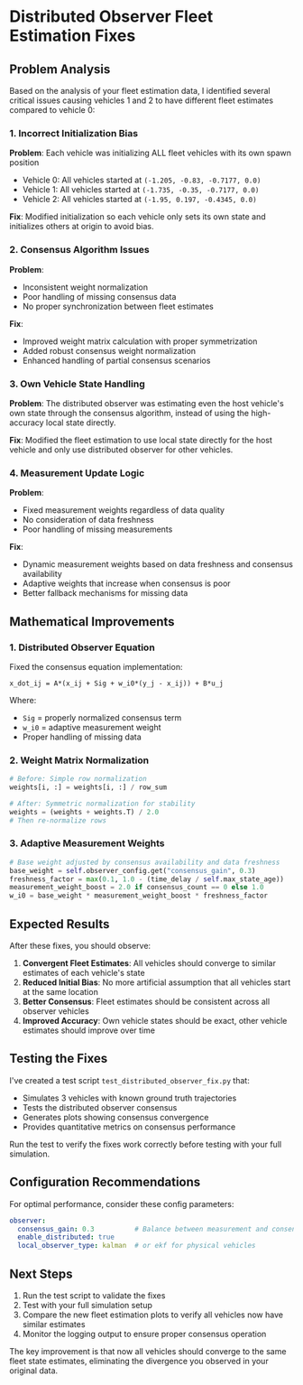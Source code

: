 # Distributed Observer Fleet Estimation Fixes

## Problem Analysis

Based on the analysis of your fleet estimation data, I identified several critical issues causing vehicles 1 and 2 to have different fleet estimates compared to vehicle 0:

### 1. **Incorrect Initialization Bias**
**Problem**: Each vehicle was initializing ALL fleet vehicles with its own spawn position
- Vehicle 0: All vehicles started at `(-1.205, -0.83, -0.7177, 0.0)`
- Vehicle 1: All vehicles started at `(-1.735, -0.35, -0.7177, 0.0)`  
- Vehicle 2: All vehicles started at `(-1.95, 0.197, -0.4345, 0.0)`

**Fix**: Modified initialization so each vehicle only sets its own state and initializes others at origin to avoid bias.

### 2. **Consensus Algorithm Issues**
**Problem**: 
- Inconsistent weight normalization
- Poor handling of missing consensus data
- No proper synchronization between fleet estimates

**Fix**: 
- Improved weight matrix calculation with proper symmetrization
- Added robust consensus weight normalization
- Enhanced handling of partial consensus scenarios

### 3. **Own Vehicle State Handling**
**Problem**: The distributed observer was estimating even the host vehicle's own state through the consensus algorithm, instead of using the high-accuracy local state directly.

**Fix**: Modified the fleet estimation to use local state directly for the host vehicle and only use distributed observer for other vehicles.

### 4. **Measurement Update Logic**
**Problem**: 
- Fixed measurement weights regardless of data quality
- No consideration of data freshness
- Poor handling of missing measurements

**Fix**:
- Dynamic measurement weights based on data freshness and consensus availability
- Adaptive weights that increase when consensus is poor
- Better fallback mechanisms for missing data

## Mathematical Improvements

### 1. **Distributed Observer Equation**
Fixed the consensus equation implementation:
```
x_dot_ij = A*(x_ij + Sig + w_i0*(y_j - x_ij)) + B*u_j
```

Where:
- `Sig` = properly normalized consensus term
- `w_i0` = adaptive measurement weight
- Proper handling of missing data

### 2. **Weight Matrix Normalization**
```python
# Before: Simple row normalization
weights[i, :] = weights[i, :] / row_sum

# After: Symmetric normalization for stability
weights = (weights + weights.T) / 2.0
# Then re-normalize rows
```

### 3. **Adaptive Measurement Weights**
```python
# Base weight adjusted by consensus availability and data freshness
base_weight = self.observer_config.get("consensus_gain", 0.3)
freshness_factor = max(0.1, 1.0 - (time_delay / self.max_state_age))
measurement_weight_boost = 2.0 if consensus_count == 0 else 1.0
w_i0 = base_weight * measurement_weight_boost * freshness_factor
```

## Expected Results

After these fixes, you should observe:

1. **Convergent Fleet Estimates**: All vehicles should converge to similar estimates of each vehicle's state
2. **Reduced Initial Bias**: No more artificial assumption that all vehicles start at the same location
3. **Better Consensus**: Fleet estimates should be consistent across all observer vehicles
4. **Improved Accuracy**: Own vehicle states should be exact, other vehicle estimates should improve over time

## Testing the Fixes

I've created a test script `test_distributed_observer_fix.py` that:
- Simulates 3 vehicles with known ground truth trajectories
- Tests the distributed observer consensus
- Generates plots showing consensus convergence
- Provides quantitative metrics on consensus performance

Run the test to verify the fixes work correctly before testing with your full simulation.

## Configuration Recommendations

For optimal performance, consider these config parameters:

```yaml
observer:
  consensus_gain: 0.3          # Balance between measurement and consensus
  enable_distributed: true
  local_observer_type: kalman  # or ekf for physical vehicles
```

## Next Steps

1. Run the test script to validate the fixes
2. Test with your full simulation setup
3. Compare the new fleet estimation plots to verify all vehicles now have similar estimates
4. Monitor the logging output to ensure proper consensus operation

The key improvement is that now all vehicles should converge to the same fleet state estimates, eliminating the divergence you observed in your original data.
